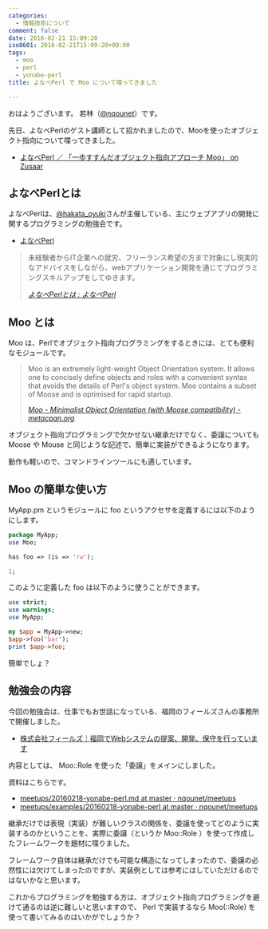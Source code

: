 ```yaml
---
categories:
  - 情報技術について
comment: false
date: 2016-02-21 15:09:20
iso8601: 2016-02-21T15:09:20+09:00
tags:
  - moo
  - perl
  - yonabe-perl
title: よなべPerl で Moo について喋ってきました

---
```


<p>おはようございます。
若林（<a href="https://twitter.com/nqounet">@nqounet</a>）です。</p>

<p>先日、よなべPerlのゲスト講師として招かれましたので、Mooを使ったオブジェクト指向について喋ってきました。</p>

<ul>
<li><a href="http://www.zusaar.com/event/14317009">よなべPerl ／ 「一歩すすんだオブジェクト指向アプローチ Moo」 on Zusaar</a></li>
</ul>



<h2>よなべPerlとは</h2>

<p>よなべPerlは、<a href="https://twitter.com/hakata_oyuki">@hakata_oyuki</a>さんが主催している、主にウェブアプリの開発に関するプログラミングの勉強会です。</p>

<ul>
<li><a href="http://yonabeperl.blog.jp/">よなべPerl</a></li>
</ul>

<blockquote cite="http://yonabeperl.blog.jp/archives/30041149.html" title="よなべPerlとは : よなべPerl"><p>未経験者からIT企業への就労、フリーランス希望の方まで対象にし現実的なアドバイスをしながら、webアプリケーション開発を通じてプログラミングスキルアップをしてゆきます。</p><cite><a href="http://yonabeperl.blog.jp/archives/30041149.html">よなべPerlとは : よなべPerl</a></cite></blockquote>

<h2>Moo とは</h2>

<p>Moo は、Perlでオブジェクト指向プログラミングをするときには、とても便利なモジュールです。</p>

<blockquote cite="https://metacpan.org/pod/Moo" title="Moo - Minimalist Object Orientation (with Moose compatibility) - metacpan.org"><p>Moo is an extremely light-weight Object Orientation system. It allows one to concisely define objects and roles with a convenient syntax that avoids the details of Perl&apos;s object system. Moo contains a subset of Moose and is optimised for rapid startup.</p><cite><a href="https://metacpan.org/pod/Moo">Moo - Minimalist Object Orientation (with Moose compatibility) - metacpan.org</a></cite></blockquote>

<p>オブジェクト指向プログラミングで欠かせない継承だけでなく、委譲についても Moose や Mouse と同じような記述で、簡単に実装ができるようになります。</p>

<p>動作も軽いので、コマンドラインツールにも適しています。</p>

<h2>Moo の簡単な使い方</h2>

<p>MyApp.pm というモジュールに foo というアクセサを定義するには以下のようにします。</p>

```perl MyApp.pm
package MyApp;
use Moo;

has foo => (is => 'rw');

1;
```


<p>このように定義した foo は以下のように使うことができます。</p>

```perl my_app.pl
use strict;
use warnings;
use MyApp;

my $app = MyApp->new;
$app->foo('bar');
print $app->foo;
```

<p>簡単でしょ？</p>

<h2>勉強会の内容</h2>

<p>今回の勉強会は、仕事でもお世話になっている、福岡のフィールズさんの事務所で開催しました。</p>

<ul>
<li><a href="https://fiilse.com/">株式会社フィールズ｜福岡でWebシステムの提案、開発、保守を行っています</a></li>
</ul>

<p>内容としては、 Moo::Role を使った「委譲」をメインにしました。</p>

<p>資料はこちらです。</p>

<ul>
<li><a href="https://github.com/nqounet/meetups/blob/master/talks/20160218-yonabe-perl.md">meetups/20160218-yonabe-perl.md at master · nqounet/meetups</a></li>
<li><a href="https://github.com/nqounet/meetups/tree/master/examples/20160218-yonabe-perl">meetups/examples/20160218-yonabe-perl at master · nqounet/meetups</a></li>
</ul>

<p>継承だけでは表現（実装）が難しいクラスの関係を、委譲を使ってどのように実装するのかということを、実際に委譲（というか Moo::Role ）を使って作成したフレームワークを題材に喋りました。</p>

<p>フレームワーク自体は継承だけでも可能な構造になってしまったので、委譲の必然性には欠けてしまったのですが、実装例としては参考にはしていただけるのではないかなと思います。</p>

<p>これからプログラミングを勉強する方は、オブジェクト指向プログラミングを避けて通るのは逆に難しいと思いますので、 Perl で実装するなら Moo(::Role) を使って書いてみるのはいかがでしょうか？</p>
    	